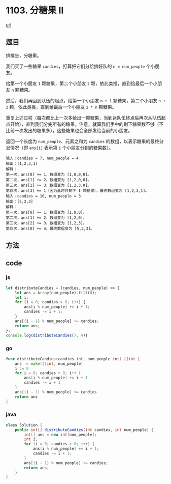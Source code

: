 # 1103. 分糖果 II



[url](https://leetcode-cn.com/problems/distribute-candies-to-people/)


## 题目
排排坐，分糖果。

我们买了一些糖果 `candies`，打算把它们分给排好队的 `n = num_people` 个小朋友。

给第一个小朋友 `1` 颗糖果，第二个小朋友 `2` 颗，依此类推，直到给最后一个小朋友 `n` 颗糖果。

然后，我们再回到队伍的起点，给第一个小朋友 `n + 1` 颗糖果，第二个小朋友 `n + 2` 颗，依此类推，直到给最后一个小朋友 `2 * n` 颗糖果。

重复上述过程（每次都比上一次多给出一颗糖果，当到达队伍终点后再次从队伍起点开始），直到我们分完所有的糖果。注意，就算我们手中的剩下糖果数不够（不比前一次发出的糖果多），这些糖果也会全部发给当前的小朋友。

返回一个长度为 `num_people`、元素之和为 `candies` 的数组，以表示糖果的最终分发情况（即 `ans[i]` 表示第 `i` 个小朋友分到的糖果数）。


```
输入：candies = 7, num_people = 4
输出：[1,2,3,1]
解释：
第一次，ans[0] += 1，数组变为 [1,0,0,0]。
第二次，ans[1] += 2，数组变为 [1,2,0,0]。
第三次，ans[2] += 3，数组变为 [1,2,3,0]。
第四次，ans[3] += 1（因为此时只剩下 1 颗糖果），最终数组变为 [1,2,3,1]。
输入：candies = 10, num_people = 3
输出：[5,2,3]
解释：
第一次，ans[0] += 1，数组变为 [1,0,0]。
第二次，ans[1] += 2，数组变为 [1,2,0]。
第三次，ans[2] += 3，数组变为 [1,2,3]。
第四次，ans[0] += 4，最终数组变为 [5,2,3]。
```


## 方法


## code

### js

```js
let distributeCandies = (candies, num_people) => {
    let ans = Array(num_people).fill(0);
    let i;
    for (i = 0; candies > 0; i++) {
        ans[i % num_people] += i + 1;
        candies -= i + 1;
    }
    ans[(i - 1) % num_people] += candies;
    return ans;
};
console.log(distributeCandies(7, 4))
```

### go

```go
func distributeCandies(candies int, num_people int) []int {
	ans := make([]int, num_people)
	i := 0
	for i = 0; candies > 0; i++ {
		ans[i % num_people] += i + 1
		candies -= i + 1
	}
	ans[(i - 1) % num_people] += candies
	return ans
}
```

### java

```java
class Solution {
    public int[] distributeCandies(int candies, int num_people) {
        int[] ans = new int[num_people];
        int i;
        for (i = 0; candies > 0; i++) {
            ans[i % num_people] += i + 1;
            candies -= i + 1;
        }
        ans[(i - 1) % num_people] += candies;
        return ans;
    }
}
```

